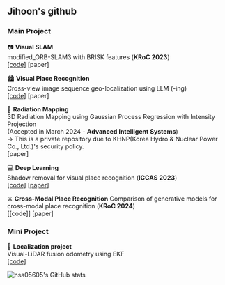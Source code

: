 <div align="left">
    
## Jihoon's github

### Main Project

📷 **Visual SLAM**  
modified_ORB-SLAM3 with BRISK features (**KRoC 2023**)  
[[code]](https://github.com/nsa05605/modified_ORB_SLAM3)
[paper]  


🏙️ **Visual Place Recognition**  
Cross-view image sequence geo-localization using LLM (-ing)  
[[code]](https://github.com/nsa05605/SG-CVGL)
[paper]  


👷 **Radiation Mapping**  
3D Radiation Mapping using Gaussian Process Regression with Intensity Projection  
(Accepted in March 2024 - **Advanced Intelligent Systems**)  
    &rightarrow; This is a private repository due to KHNP(Korea Hydro & Nuclear Power Co., Ltd.)'s security policy.  
[paper]  


💻 **Deep Learning**  
Shadow removal for visual place recognition (**ICCAS 2023**)  
[[code]](https://github.com/nsa05605/DC-ShadowNet-Hard-and-Soft-Shadow-Removal)
[[paper]](https://ieeexplore.ieee.org/abstract/document/10316775?casa_token=NSahX8fBSjkAAAAA:2WPO7YB_IA4VJbGKRudbZuydId-X8gjnF31BuZGep52rfmLumkLv-AmJ8fbPjEDqWdM35S91_30)  


⚔️ **Cross-Modal Place Recognition**
Comparison of generative models for cross-modal place recognition (**KRoC 2024**)  
[[code]]
[paper]

### Mini Project  
🚙 **Localization project**  
Visual-LiDAR fusion odometry using EKF  
[[code]](https://github.com/nsa05605/Visual-LiDAR-fusion_EKF-odometry)


![nsa05605's GitHub stats](https://github-readme-stats.vercel.app/api?username=nsa05605&theme=vue_icons=true)

</div>
